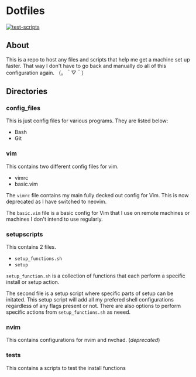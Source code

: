 # Dotfiles

[![test-scripts](https://github.com/aaatipamula/dotfiles/actions/workflows/test.yml/badge.svg)](https://github.com/aaatipamula/dotfiles/actions/workflows/test.yml)

## About

This is a repo to host any files and scripts that help me get a machine set up faster. That way I don't have to go back and manually do all of this configuration again. （。＾▽＾）

## Directories

### config_files

This is just config files for various programs. They are listed below:

- Bash
- Git

### vim

This contains two different config files for vim. 

- vimrc
- basic.vim

The `vimrc` file contains my main fully decked out config for Vim. This is now deprecated as I have switched to neovim.<br> 

The `basic.vim` file is a basic config for Vim that I use on remote machines or machines I don't intend to use regularly.

### setupscripts

This contains 2 files. 

- `setup_functions.sh`
- `setup`

`setup_function.sh` is a collection of functions that each perform a specific install or setup action. <br>

The second file is a setup script where specific parts of setup can be initated. This setup script will add all my prefered shell configurations regardless of any flags present or not. There are also options to perform specific actions from `setup_functions.sh` as neeed.

### nvim

This contains configurations for nvim and nvchad. (*deprecated*)

### tests

This contains a scripts to test the install functions


